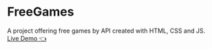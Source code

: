 # FreeGames
A project offering free games by API created with HTML, CSS and JS.
</br>
<a href="https://mostafakhaledd.github.io/Online-Games-Store/">Live Demo 👈</a>
